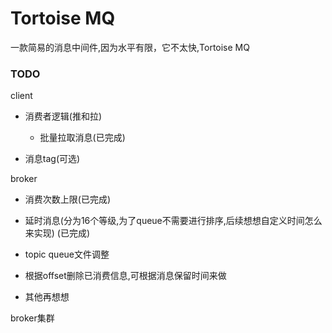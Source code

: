 # Tortoise MQ

一款简易的消息中间件,因为水平有限，它不太快,Tortoise MQ

### TODO

client

- 消费者逻辑(推和拉)

    - 批量拉取消息(已完成)

- 消息tag(可选)

broker

- 消费次数上限(已完成)

- 延时消息(分为16个等级,为了queue不需要进行排序,后续想想自定义时间怎么来实现) (已完成)

- topic queue文件调整

- 根据offset删除已消费信息,可根据消息保留时间来做

- 其他再想想

broker集群